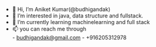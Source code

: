 - 👋 Hi, I’m Aniket Kumar(@budhigandak)
- 👀 I’m interested in java, data structure and fullstack.
- 🌱 I’m currently learning machinelearning and full stack
- 📫 you can reach me through  
        - budhigandak@gmail.com
        - +916205312978

<!---
budhigandak/budhigandak is a ✨ special ✨ repository because its `README.md` (this file) appears on your GitHub profile.
You can click the Preview link to take a look at your changes.
--->

